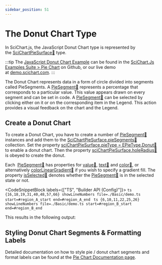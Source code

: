 ```yaml
---
sidebar_position: 51
---
```


# The Donut Chart Type

In SciChart.js, the JavaScript Donut Chart type is represented by the [SciChartPieSurface:blue_book:](https://www.scichart.com/documentation/js/current/typedoc/classes/scichartpiesurface.html) type.

:::tip
The [JavaScript Donut Chart Example](https://demo.scichart.com/javascript/donut-chart) can be found in the [SciChart.Js Examples Suite > Pie Chart](https://github.com/ABTSoftware/SciChart.JS.Examples/tree/master/Examples/src/components/Examples/Charts2D/BasicChartTypes/DonutChart) on Github, or our live demo at [demo.scichart.com](https://demo.scichart.com/javascript/donut-chart).
:::

<ChartFromSciChartDemo 
    src="https://www.scichart.com/demo/iframe/donut-chart" 
    title="Donut Chart" 
/>

The Donut Chart represents data in a form of circle divided into segments called PieSegments. A [PieSegment:blue_book:](https://www.scichart.com/documentation/js/current/typedoc/classes/piesegment.html) represents a percentage that corresponds to a particular value. This value appears drawn on every segment and can be set in code. A [PieSegment:blue_book:](https://www.scichart.com/documentation/js/current/typedoc/classes/piesegment.html) can be selected by clicking either on it or on the corresponding item in the Legend. This action provides a visual feedback on the chart and the Legend.

Create a Donut Chart
--------------------

To create a Donut Chart, you have to create a number of [PieSegment:blue_book:](https://www.scichart.com/documentation/js/current/typedoc/classes/piesegment.html) instances and add them to the [SciChartPieSurface.pieSegments:blue_book:](https://www.scichart.com/documentation/js/current/typedoc/classes/scichartpiesurface.html#piesegments) collection. Set the property [sciChartPieSurface.pieType = EPieType.Donut:blue_book:](https://www.scichart.com/documentation/js/current/typedoc/classes/scichartpiesurface.html#pietype) to enable a donut chart. Then the property [sciChartPieSurface.holeRadius:blue_book:](https://www.scichart.com/documentation/js/current/typedoc/classes/scichartpiesurface.html#holeradius) is obeyed to create the donut.

Each  [PieSegment:blue_book:](https://www.scichart.com/documentation/js/current/typedoc/classes/piesegment.html) has properties for [value:blue_book:](https://www.scichart.com/documentation/js/current/typedoc/classes/piesegment.html#value), [text:blue_book:](https://www.scichart.com/documentation/js/current/typedoc/classes/piesegment.html#text) and [color:blue_book:](https://www.scichart.com/documentation/js/current/typedoc/classes/piesegment.html#color), or alternatively [colorLinearGradient:blue_book:](https://www.scichart.com/documentation/js/current/typedoc/classes/piesegment.html#colorlineargradient) if you wish to specify a gradient fill. The property [isSelected:blue_book:](https://www.scichart.com/documentation/js/current/typedoc/classes/piesegment.html#isselected) denotes whether the [PieSegment:blue_book:](https://www.scichart.com/documentation/js/current/typedoc/classes/piesegment.html) is in the selected state or not.

<CodeSnippetBlock labels={["TS", "Builder API (Config)"]}>
    ```ts {16,18,19,31,40,48,57,66} showLineNumbers file=./Basic/demo.ts start=#region_A_start end=#region_A_end
    ```
    ```ts {6,10,11,22,25,26} showLineNumbers file=./Basic/demo.ts start=#region_B_start end=#region_B_end
    ```
</CodeSnippetBlock>

This results in the following output:

<LiveDocSnippet name="./Basic/demo" />

Styling Donut Chart Segments & Formatting Labels
------------------------------------------------

Detailed documentation on how to style pie / donut chart segments and format labels can be found at the [Pie Chart Documentation page](/docs/2d-charts/chart-types/pie-chart-type).
